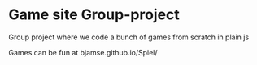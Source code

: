 # Game site Group-project

Group project where we code a bunch of games from scratch in plain js

Games can be fun at bjamse.github.io/Spiel/<file path> 
